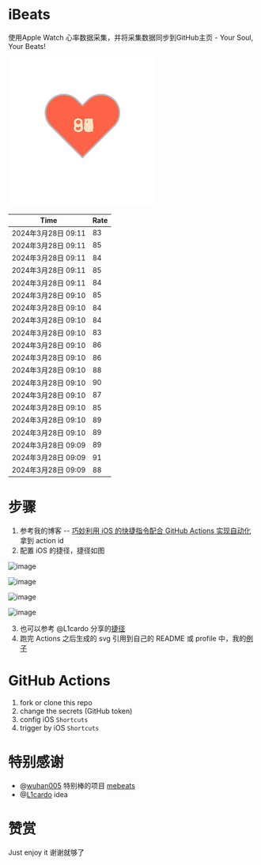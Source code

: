 # iBeats
使用Apple Watch 心率数据采集，并将采集数据同步到GitHub主页 - Your Soul, Your Beats!

![](./files/heart.svg)

<!--START_SECTION:my_heart_rate-->
| Time | Rate | 
 | ---- | ---- | 
| 2024年3月28日 09:11 | 83 |
| 2024年3月28日 09:11 | 85 |
| 2024年3月28日 09:11 | 84 |
| 2024年3月28日 09:11 | 85 |
| 2024年3月28日 09:11 | 84 |
| 2024年3月28日 09:10 | 85 |
| 2024年3月28日 09:10 | 84 |
| 2024年3月28日 09:10 | 84 |
| 2024年3月28日 09:10 | 83 |
| 2024年3月28日 09:10 | 86 |
| 2024年3月28日 09:10 | 86 |
| 2024年3月28日 09:10 | 88 |
| 2024年3月28日 09:10 | 90 |
| 2024年3月28日 09:10 | 87 |
| 2024年3月28日 09:10 | 85 |
| 2024年3月28日 09:10 | 89 |
| 2024年3月28日 09:10 | 89 |
| 2024年3月28日 09:09 | 89 |
| 2024年3月28日 09:09 | 91 |
| 2024年3月28日 09:09 | 88 |

<!--END_SECTION:my_heart_rate-->

# 步骤
1. 参考我的博客 -- [巧妙利用 iOS 的快捷指令配合 GitHub Actions 实现自动化](https://github.com/yihong0618/gitblog/issues/198) 拿到 action id
2. 配置 iOS 的捷径，捷径如图

![image](https://user-images.githubusercontent.com/15976103/122154218-0db0b480-ce97-11eb-93bb-5aec07c558dc.png)

![image](https://user-images.githubusercontent.com/15976103/122154236-186b4980-ce97-11eb-8e4b-70551a0391ae.png)

![image](https://user-images.githubusercontent.com/15976103/122154268-2d47dd00-ce97-11eb-902e-3acf292265a9.png)

![image](https://user-images.githubusercontent.com/15976103/122174055-fa144680-ceb4-11eb-9be2-3eb83cd516f7.png)

3. 也可以参考 @L1cardo 分享的[捷径](https://www.icloud.com/shortcuts/6ab6047b459c41ad822ad6b94b1c03d4)
4. 跑完 Actions 之后生成的 svg 引用到自己的 README 或 profile 中，我的[例子](https://github.com/yihong0618) 

# GitHub Actions

1. fork or clone this repo
2. change the secrets (GitHub token)
3. config iOS `Shortcuts` 
4. trigger by iOS `Shortcuts`

# 特别感谢
- @[wuhan005](https://github.com/wuhan005) 特别棒的项目 [mebeats](https://github.com/wuhan005/mebeats)
- @[L1cardo](https://github.com/L1cardo) idea

# 赞赏
Just enjoy it
谢谢就够了
